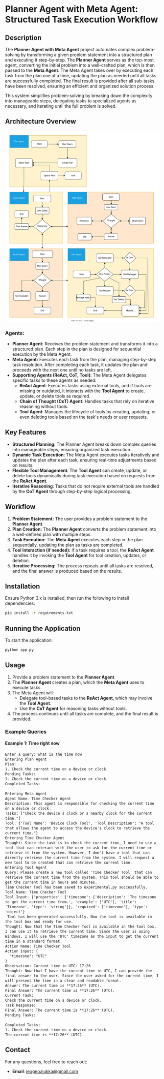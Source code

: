 # Planner Agent with Meta Agent: Structured Task Execution Workflow

## Description

The **Planner Agent with Meta Agent** project automates complex problem-solving by transforming a given problem statement into a structured plan and executing it step-by-step. The **Planner Agent** serves as the top-most agent, converting the initial problem into a well-crafted plan, which is then passed to the **Meta Agent**. The Meta Agent takes over by executing each task from the plan one at a time, updating the plan as needed until all tasks are successfully completed. The final result is provided after all sub-tasks have been resolved, ensuring an efficient and organized solution process.

This system simplifies problem-solving by breaking down the complexity into manageable steps, delegating tasks to specialized agents as necessary, and iterating until the full problem is solved.

## Architecture Overview

![Image of the Workflow](diagram.svg)

### Agents:

- **Planner Agent:** Receives the problem statement and transforms it into a structured plan. Each step in the plan is designed for sequential execution by the Meta Agent.
- **Meta Agent:** Executes each task from the plan, managing step-by-step task resolution. After completing each task, it updates the plan and proceeds with the next one until no tasks are left.
- **Supporting Agents (ReAct, CoT, Tool):** The Meta Agent delegates specific tasks to these agents as needed:
  - **ReAct Agent**: Executes tasks using external tools, and if tools are missing or outdated, it interacts with the **Tool Agent** to create, update, or delete tools as required.
  - **Chain of Thought (CoT) Agent**: Handles tasks that rely on iterative reasoning without tools.
  - **Tool Agent**: Manages the lifecycle of tools by creating, updating, or even deleting tools based on the task's needs or user requests.

## Key Features

- **Structured Planning**: The Planner Agent breaks down complex queries into manageable steps, ensuring organized task execution.
- **Dynamic Task Execution**: The Meta Agent executes tasks iteratively and updates the plan after each task, ensuring real-time adjustments based on results.
- **Flexible Tool Management**: The **Tool Agent** can create, update, or delete tools dynamically during task execution based on requests from the **ReAct Agent**.
- **Iterative Reasoning**: Tasks that do not require external tools are handled by the **CoT Agent** through step-by-step logical processing.

## Workflow

1. **Problem Statement:** The user provides a problem statement to the **Planner Agent**.
2. **Plan Creation:** The **Planner Agent** converts the problem statement into a well-defined plan with multiple steps.
3. **Task Execution:** The **Meta Agent** executes each step in the plan sequentially, updating the plan as tasks are completed.
4. **Tool Interaction (if needed):** If a task requires a tool, the **ReAct Agent** handles it by invoking the **Tool Agent** for tool creation, updates, or deletion.
5. **Iterative Processing:** The process repeats until all tasks are resolved, and the final answer is produced based on the results.

## Installation

Ensure Python 3.x is installed, then run the following to install dependencies:

```bash
pip install -r requirements.txt
```

## Running the Application

To start the application:

```bash
python app.py
```

## Usage

1. Provide a problem statement to the **Planner Agent**.
2. The **Planner Agent** creates a plan, which the **Meta Agent** uses to execute tasks.
3. The Meta Agent will:
   - Delegate tool-based tasks to the **ReAct Agent**, which may involve the **Tool Agent**.
   - Use the **CoT Agent** for reasoning tasks without tools.
4. The process continues until all tasks are complete, and the final result is provided.

### Example Queries

#### Example 1: Time right now

```plaintext
Enter a query: what is the time now
Entering Plan Agent
Plan:
1. Check the current time on a device or clock.
Pending Tasks:
1. Check the current time on a device or clock.
Completed Tasks:

Entering Meta Agent
Agent Name: Time Checker Agent
Description: This agent is responsible for checking the current time on a device or clock.
Tasks: ["Check the device's clock or a nearby clock for the current time."]
Tool: {'Tool Name': 'Device Clock Tool', 'Tool Description': "A tool that allows the agent to access the device's clock to retrieve the current time."}
Entering Time Checker Agent
Thought: Since the task is to check the current time, I need to use a tool that can interact with the user to ask for the current time or retrieve it from the system. However, I don't have a tool that can directly retrieve the current time from the system. I will request a new tool to be created that can retrieve the current time.
Entering Tool Agent
Query: Please create a new tool called 'Time Checker Tool' that can retrieve the current time from the system. This tool should be able to get the current time in hours and minutes.
Time Checker Tool has been saved to experimental.py successfully.
Tool Name: Time Checker Tool
Tool Input: {'properties': {'timezone': {'description': 'The timezone to get the current time from.', 'example': ['UTC'], 'title': 'Timezone', 'type': 'string'}}, 'required': ['timezone'], 'type': 'object'}
 Tool has been generated successfully. Now the tool is available in the tool box and ready for use.
Thought: Now that the Time Checker Tool is available in the tool box, I can use it to retrieve the current time. Since the user is using Windows, I will use the 'UTC' timezone as the input to get the current time in a standard format.
Action Name: Time Checker Tool
Action Input: {
  "timezone": "UTC"
}
Observation: Current time in UTC: 17:26
Thought: Now that I have the current time in UTC, I can provide the final answer to the user. Since the user asked for the current time, I will present the time in a clear and readable format.
Answer: The current time is **17:26** (UTC).
Final Answer: The current time is **17:26** (UTC).
Current Task:
Check the current time on a device or clock.
Task Response:
Final Answer: The current time is **17:26** (UTC).
Pending Tasks:

Completed Tasks:
1. Check the current time on a device or clock.
The current time is **17:26** (UTC).
```

## Contact

For any questions, feel free to reach out:

- **Email**: jeogeoalukka@gmail.com